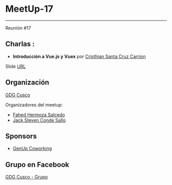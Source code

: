 # MeetUp-17
-----
Reunión #17

## Charlas :

- **Introducción a Vue.js y Vuex**  por [Cristhian Santa Cruz Carrion](https://www.facebook.com/cristhian.santacruzcarrion) 

Slide [URL](https://speakerdeck.com/thian/introduccion-a-vue-dot-js)

## Organización 
[GDG Cusco](https://github.com/GDG-Cusco)

Organizadores del meetup:

- [Fahed Hermoza Salcedo](https://github.com/FahedHermoza)
- [Jack Steven Conde Sallo](https://www.facebook.com/jhacksteven.condesallo)

## Sponsors
 - [GenUp Coworking](https://www.facebook.com/coworking.cusco/)

## Grupo en Facebook 
[GDG Cusco - Grupo](https://www.facebook.com/gdgcusco/)
